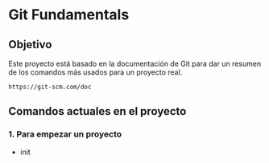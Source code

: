 # Git Fundamentals

## Objetivo
Este proyecto está basado en la documentación de Git para dar un resumen de los comandos más usados para un proyecto real.

```https://git-scm.com/doc```

## Comandos actuales en el proyecto

### 1. Para empezar un proyecto

* init
